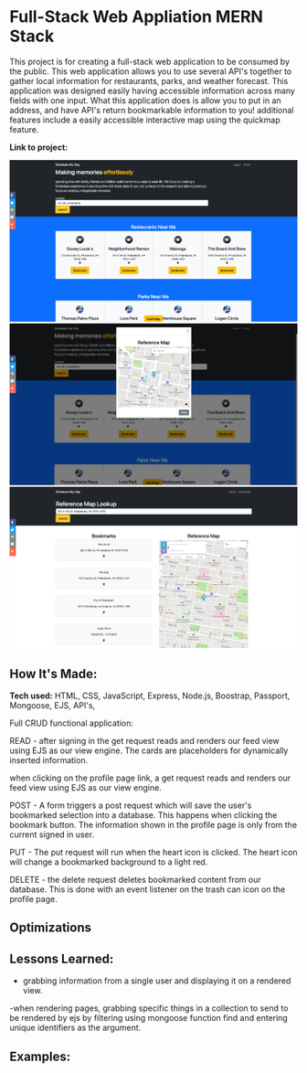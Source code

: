 # Full-Stack Web Appliation MERN Stack
This project is for creating a full-stack web application to be consumed by the public.
This web application allows you to use several API's together to gather local information for restaurants, parks, and weather forecast.
This application was designed easily having accessible information across many fields with one input.
What this application does is allow you to put in an address, and have API's return bookmarkable information to you!
additional features include a easily accessible interactive map using the quickmap feature.


**Link to project:**

<img src="public/img/live_screenshot1.png">

<img src="public/img/live_screenshot2.png">

<img src="public/img/live_screenshot3.png">

## How It's Made:

**Tech used:** HTML, CSS, JavaScript, Express, Node.js, Boostrap, Passport, Mongoose, EJS, API's,  

Full CRUD functional application:

READ - after signing in the get request reads and renders our feed view using EJS as our view engine. The cards are placeholders for dynamically inserted information.

when clicking on the profile page link, a get request reads and renders our feed view using EJS as our view engine.

POST - A form triggers a post request which will save the user's bookmarked selection into a database. This happens when clicking the bookmark button. The information shown in the profile page is only from the current signed in user.

PUT - The put request will run when the heart icon is clicked. The heart icon will change a bookmarked background to a light red.

DELETE - the delete request deletes bookmarked content from our database. This is done with an event listener on the trash can icon on the profile page.

## Optimizations


## Lessons Learned:

- grabbing information from a single user and displaying it on a rendered view.

-when rendering pages, grabbing specific things in a collection to send to be rendered by ejs by filtering using mongoose function find and entering unique identifiers as the argument.

## Examples:







